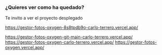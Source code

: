 ### ¿Quieres ver como ha quedado?
Te invito a ver el proyecto desplegado

https://gestor-fotos-oxygen-8s8tpdb9o-carlo-terrero.vercel.app/

https://gestor-fotos-oxygen-git-main-carlo-terrero.vercel.app/
https://gestor-fotos-oxygen-carlo-terrero.vercel.app/
https://gestor-fotos-oxygen.vercel.app/
